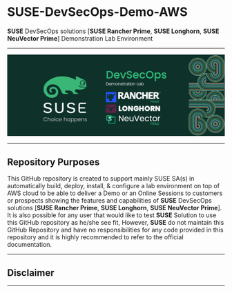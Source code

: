 # SUSE-DevSecOps-Demo-AWS

__SUSE__ DevSecOps solutions [__SUSE Rancher Prime__, __SUSE Longhorn__, __SUSE NeuVector Prime__] Demonstration Lab Environment

---

<p align="center">
    <img src="Images/front-image.png">
</p>

---

## Repository Purposes

This GitHub repository is created to support mainly SUSE SA(s) in automatically build, deploy, install, & configure a lab environment on top of AWS cloud to be able to deliver a Demo or an Online Sessions to customers or prospects showing the features and capabilities of __SUSE__ DevSecOps solutions [__SUSE Rancher Prime__, __SUSE Longhorn__, __SUSE NeuVector Prime__]. It is also possible for any user that would like to test __SUSE__ Solution to use this GitHub repository as he/she see fit, However, __SUSE__ do not maintain this GitHub Repository and have no responsibilities for any code provided in this repository and it is highly recommended to refer to the official documentation.

---

## Disclaimer

---

